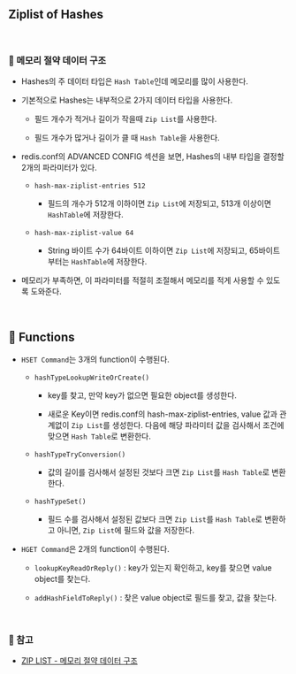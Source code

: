 ## Ziplist of Hashes

<br>

### :book: 메모리 절약 데이터 구조

- Hashes의 주 데이터 타입은 `Hash Table`인데 메모리를 많이 사용한다.

- 기본적으로 Hashes는 내부적으로 2가지 데이터 타입을 사용한다.

  - 필드 개수가 적거나 길이가 작을때 `Zip List`를 사용한다.

  - 필드 개수가 많거나 길이가 클 때 `Hash Table`을 사용한다.

- redis.conf의 ADVANCED CONFIG 섹션을 보면, Hashes의 내부 타입을 결정할 2개의 파라미터가 있다.

  - `hash-max-ziplist-entries 512`

    - 필드의 개수가 512개 이하이면 `Zip List`에 저장되고, 513개 이상이면 `HashTable`에 저장한다.

  - `hash-max-ziplist-value 64`

    - String 바이트 수가 64바이트 이하이면 `Zip List`에 저장되고, 65바이트부터는 `HashTable`에 저장한다.

- 메모리가 부족하면, 이 파라미터를 적절히 조절해서 메모리를 적게 사용할 수 있도록 도와준다.

<br>

## :book: Functions

- `HSET Command`는 3개의 function이 수행된다.

  - `hashTypeLookupWriteOrCreate()`

    - key를 찾고, 만약 key가 없으면 필요한 object를 생성한다.

    - 새로운 Key이면 redis.conf의 hash-max-ziplist-entries, value 값과 관계없이 `Zip List`를 생성한다. 다음에 해당 파라미터 값을 검사해서 조건에 맞으면 `Hash Table`로 변환한다.

  - `hashTypeTryConversion()`

    - 값의 길이를 검사해서 설정된 것보다 크면 `Zip List`를 `Hash Table`로 변환한다.

  - `hashTypeSet()`

    - 필드 수를 검사해서 설정된 값보다 크면 `Zip List`를 `Hash Table`로 변환하고 아니면, `Zip List`에 필드와 값을 저장한다.

- `HGET Command`은 2개의 function이 수행된다.

  - `lookupKeyReadOrReply()` : key가 있는지 확인하고, key를 찾으면 value object를 찾는다.

  - `addHashFieldToReply()` : 찾은 value object로 필드를 찾고, 값을 찾는다.

<br>

### :bookmark: 참고

- [ZIP LIST - 메모리 절약 데이터 구조](http://redisgate.kr/redis/configuration/ds_ziplist_hashes.php)
